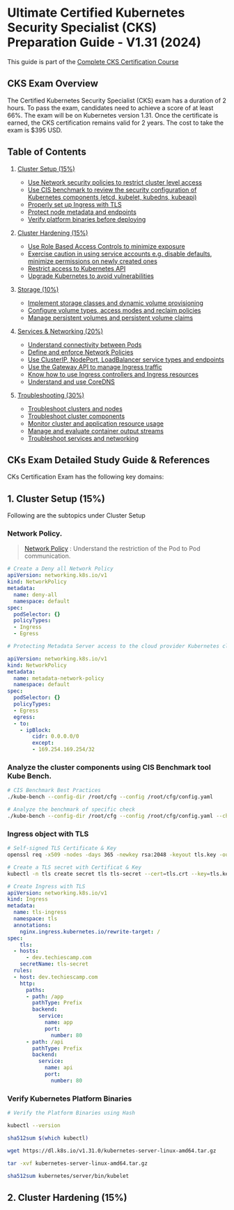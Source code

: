 # Ultimate Certified Kubernetes Security Specialist (CKS) Preparation Guide - V1.31 (2024)


This guide is part of the [Complete CKS Certification Course]()

## CKS Exam Overview

The Certified Kubernetes Security Specialist (CKS) exam has a duration of 2 hours.
To pass the exam, candidates need to achieve a score of at least 66%.
The exam will be on Kubernetes version 1.31.
Once the certificate is earned, the CKS certification remains valid for 2 years. The cost to take the exam is $395 USD.

<!-- >**Important Note:** The CKS exam is updating after September 15 2024, with new topics and a focus on real-world Kubernetes skills like Gateway API, Helm, Kustomize, CRDs & Operators. This guide is based on the new CKA syllabus. You can read more about the exam changes here [CKS Exam Changes](https://blog.techiescamp.com/cka-exam-updates/) -->


## Table of Contents

1. [Cluster Setup (15%)](#)
   - [Use Network security policies to restrict cluster level access](#)
   - [Use CIS benchmark to review the security configuration of Kubernetes components (etcd, kubelet, kubedns, kubeapi)](#)
   - [Properly set up Ingress with TLS](#)
   - [Protect node metadata and endpoints](#)
   - [Verify platform binaries before deploying](#)

2. [Cluster Hardening (15%)](#)
   - [Use Role Based Access Controls to minimize exposure](#)
   - [Exercise caution in using service accounts e.g. disable defaults, minimize permissions on newly created ones](#)
   - [Restrict access to Kubernetes API](#)
   - [Upgrade Kubernetes to avoid vulnerabilities](#)

3. [Storage (10%)](#3-storage-10)
   - [Implement storage classes and dynamic volume provisioning](#implement-storage-classes-and-dynamic-volume-provisioning)
   - [Configure volume types, access modes and reclaim policies](#configure-volume-types-access-modes-and-reclaim-policies)
   - [Manage persistent volumes and persistent volume claims](#manage-persistent-volumes-and-persistent-volume-claims)

4. [Services & Networking (20%)](#4-services--networking-20)
   - [Understand connectivity between Pods](#understand-connectivity-between-pods)
   - [Define and enforce Network Policies](#define-and-enforce-network-policies)
   - [Use ClusterIP, NodePort, LoadBalancer service types and endpoints](#use-clusterip-nodeport-loadbalancer-service-types-and-endpoints)
   - [Use the Gateway API to manage Ingress traffic](#use-the-gateway-api-to-manage-ingress-traffic)
   - [Know how to use Ingress controllers and Ingress resources](#know-how-to-use-ingress-controllers-and-ingress-resources)
   - [Understand and use CoreDNS](#understand-and-use-coredns)

5. [Troubleshooting (30%)](#5-troubleshooting-30)
   - [Troubleshoot clusters and nodes](#troubleshoot-clusters-and-nodes)
   - [Troubleshoot cluster components](#troubleshoot-cluster-components)
   - [Monitor cluster and application resource usage](#monitor-cluster-and-application-resource-usage)
   - [Manage and evaluate container output streams](#manage-and-evaluate-container-output-streams)
   - [Troubleshoot services and networking](#troubleshoot-services-and-networking)

## CKs Exam Detailed Study Guide & References

CKs Certification Exam has the following key domains:

## 1. Cluster Setup (15%)

Following are the subtopics under Cluster Setup

### Network Policy.
> [Network Policy](https://kubernetes.io/docs/concepts/services-networking/network-policies/)  : Understand the restriction of the Pod to Pod communication.

```yaml
# Create a Deny all Network Policy
apiVersion: networking.k8s.io/v1
kind: NetworkPolicy
metadata:
  name: deny-all
  namespace: default
spec:
  podSelector: {}
  policyTypes:
  - Ingress
  - Egress
```

```yaml
# Protecting Metadata Server access to the cloud provider Kubernetes cluster using Network Policy

apiVersion: networking.k8s.io/v1
kind: NetworkPolicy
metadata:
  name: metadata-network-policy
  namespace: default
spec:
  podSelector: {}
  policyTypes:
  - Egress
  egress:
  - to:
    - ipBlock:
        cidr: 0.0.0.0/0
        except:
        - 169.254.169.254/32
```
### Analyze the cluster components using CIS Benchmark tool Kube Bench.
```bash
# CIS Benchmark Best Practices
./kube-bench --config-dir /root/cfg --config /root/cfg/config.yaml
```
```bash
# Analyze the benchmark of specific check
./kube-bench --config-dir /root/cfg --config /root/cfg/config.yaml --check 1.4.1
```

### Ingress object with TLS 
```bash
# Self-signed TLS Certificate & Key
openssl req -x509 -nodes -days 365 -newkey rsa:2048 -keyout tls.key -out tls.crt
```
```bash
# Create a TLS secret with Certificat & Key
kubectl -n tls create secret tls tls-secret --cert=tls.crt --key=tls.key
```
```yaml
# Create Ingress with TLS
apiVersion: networking.k8s.io/v1
kind: Ingress
metadata:
  name: tls-ingress
  namespace: tls
  annotations:
    nginx.ingress.kubernetes.io/rewrite-target: /
spec:
	tls:
  - hosts:
      - dev.techiescamp.com
    secretName: tls-secret
  rules:
  - host: dev.techiescamp.com
    http:
      paths:
      - path: /app
        pathType: Prefix
        backend:
          service:
            name: app
            port:
              number: 80
      - path: /api
        pathType: Prefix
        backend:
          service:
            name: api
            port:
              number: 80

```
### Verify Kubernetes Platform Binaries

```bash
# Verify the Platform Binaries using Hash

kubectl --version

sha512sum $(which kubectl)

wget https://dl.k8s.io/v1.31.0/kubernetes-server-linux-amd64.tar.gz

tar -xvf kubernetes-server-linux-amd64.tar.gz

sha512sum kubernetes/server/bin/kubelet
```

## 2. Cluster Hardening (15%)



